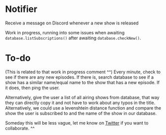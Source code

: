 # Notifier

Receive a message on Discord whenever a new show is released

Work in progress, running into some issues when awaiting `database.listSubscriptions()` after awaiting `database.checkNew()`.

# To-do

(This is related to that work in progress comment ^^) Every minute, check to see if there are any new episodes. If there is, search database to see if a show has a similar name/equal name to the show that has a new episode. If it does, then ping the user.

Alternatively, give the user a list of all airing shows from database, that way they can directly copy it and not have to work about any typos in the title. Alternatively, we could use a levenshtein distance function and compare the show the user is subscribed to and the name of the show in our database.

Someday this will be less vague, let me know on [Twitter](https://twitter.com/Vezqi) if you want to collaborate. ^^
